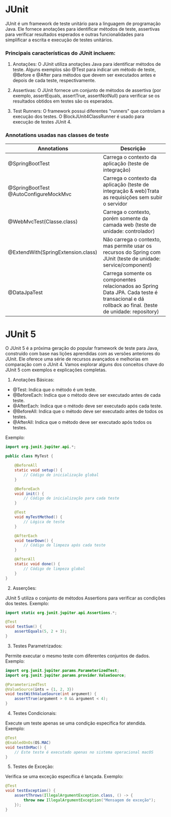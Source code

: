 # JUnit
JUnit é um framework de teste unitário para a linguagem de programação Java. Ele fornece anotações para identificar métodos de teste, assertivas para verificar resultados esperados e outras funcionalidades para simplificar a escrita e execução de testes unitários.

### Principais características do JUnit incluem:

1. Anotações:  O JUnit utiliza anotações Java para identificar métodos de teste. Alguns exemplos são @Test para indicar um método de teste, @Before e @After para métodos que devem ser executados antes e depois de cada teste, respectivamente.

2. Assertivas: O JUnit fornece um conjunto de métodos de assertiva (por exemplo, assertEquals, assertTrue, assertNotNull) para verificar se os resultados obtidos em testes são os esperados.

3. Test Runners: O framework possui diferentes "runners" que controlam a execução dos testes. O BlockJUnit4ClassRunner é usado para execução de testes JUnit 4.

### Annotations usadas nas classes de teste
|Annotations |Descrição|
| ---------------------|----------------------- |
| @SpringBootTest|Carrega o contexto da aplicação (teste de integração)|
|@SpringBootTest @AutoConfigureMockMvc|Carrega o contexto da aplicação (teste de integração & web)Trata as requisições sem subir o servidor|
|@WebMvcTest(Classe.class)|Carrega o contexto, porém somente da camada web (teste de unidade: controlador)|
|@ExtendWith(SpringExtension.class)|Não carrega o contexto, mas permite usar os recursos do Spring com JUnit (teste de unidade: service/component)|
|@DataJpaTest|Carrega somente os componentes relacionados ao Spring Data JPA. Cada teste é transacional e dá rollback ao final. (teste de unidade: repository)|

# JUnit 5
O JUnit 5 é a próxima geração do popular framework de teste para Java, construído com base nas lições aprendidas com as versões anteriores do JUnit. Ele oferece uma série de recursos avançados e melhorias em comparação com o JUnit 4. Vamos explorar alguns dos conceitos chave do JUnit 5 com exemplos e explicações completas.

1. Anotações Básicas:

- @Test: Indica que o método é um teste.
- @BeforeEach: Indica que o método deve ser executado antes de cada teste.
- @AfterEach: Indica que o método deve ser executado após cada teste.
- @BeforeAll: Indica que o método deve ser executado antes de todos os testes.
- @AfterAll: Indica que o método deve ser executado após todos os testes.

Exemplo:
``` java
import org.junit.jupiter.api.*;

public class MyTest {

    @BeforeAll
    static void setup() {
        // Código de inicialização global
    }

    @BeforeEach
    void init() {
        // Código de inicialização para cada teste
    }

    @Test
    void myTestMethod() {
        // Lógica de teste
    }

    @AfterEach
    void tearDown() {
        // Código de limpeza após cada teste
    }

    @AfterAll
    static void done() {
        // Código de limpeza global
    }
}
``` 

2. Asserções:

JUnit 5 utiliza o conjunto de métodos Assertions para verificar as condições dos testes.
Exemplo:
``` java
import static org.junit.jupiter.api.Assertions.*;

@Test
void testSum() {
    assertEquals(5, 2 + 3);
}
``` 

3. Testes Parametrizados:

Permite executar o mesmo teste com diferentes conjuntos de dados.
Exemplo:
``` java
import org.junit.jupiter.params.ParameterizedTest;
import org.junit.jupiter.params.provider.ValueSource;

@ParameterizedTest
@ValueSource(ints = {1, 2, 3})
void testWithValueSource(int argument) {
    assertTrue(argument > 0 && argument < 4);
}
```

4. Testes Condicionais:

Execute um teste apenas se uma condição específica for atendida.
Exemplo:
``` java
@Test
@EnabledOnOs(OS.MAC)
void testOnMac() {
    // Este teste é executado apenas no sistema operacional macOS
}
```

5. Testes de Exceção:

Verifica se uma exceção específica é lançada.
Exemplo:
``` java
@Test
void testException() {
    assertThrows(IllegalArgumentException.class, () -> {
        throw new IllegalArgumentException("Mensagem de exceção");
    });
}
```
